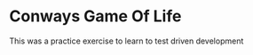 Conways Game Of Life
====================

This was a practice exercise to learn to test driven development

